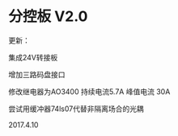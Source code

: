 # 分控板 V2.0

更新：

集成24V转接板

增加三路码盘接口

修改继电器为AO3400 持续电流5.7A 峰值电流 30A

尝试用缓冲器74ls07代替非隔离场合的光耦 

2017.4.10

